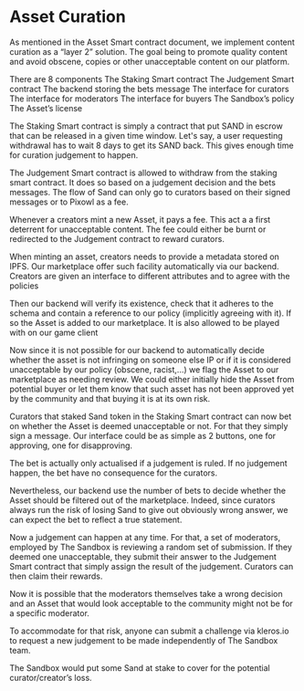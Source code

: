 Asset Curation
=================

As mentioned in the Asset Smart contract document, we implement content curation as a “layer 2” solution. The goal being to promote quality content and avoid obscene, copies or other unacceptable content on our platform. 

There are 8 components
The Staking Smart contract
The Judgement Smart contract
The backend storing the bets message
The interface for curators
The interface for moderators
The interface for buyers
The Sandbox’s policy
The Asset’s license

The Staking Smart contract is simply a contract that put SAND in escrow that can be released in a given time window. Let's say, a user requesting withdrawal has to wait 8 days to get its SAND back. This gives enough time for curation judgement to happen.

The Judgement Smart contract is allowed to withdraw from the staking smart contract. It does so based on a judgement decision and the bets messages. The flow of Sand can only go to curators based on their signed messages or to Pixowl as a fee.

Whenever a creators mint a new Asset, it pays a fee. This act a a first deterrent for unacceptable content. The fee could either be burnt or redirected to the Judgement contract to reward curators.

When minting an asset, creators needs to provide a metadata stored on IPFS. Our marketplace offer such facility automatically via our backend. Creators are given an interface to different attributes and to agree with the policies

Then our backend will verify its existence, check that it adheres to the schema and contain a reference to our policy (implicitly agreeing with it). If so the Asset is added to our marketplace. It is also allowed to be played with on our game client

Now since it is not possible for our backend to automatically decide whether the asset is not infringing on someone else IP or if it is considered unacceptable by our policy (obscene, racist,...) we flag the Asset to our marketplace as needing review. We could either initially hide the Asset from potential buyer or let them know that such asset has not been approved yet by the community and that buying it is at its own risk.

Curators that staked Sand token in the Staking Smart contract can now bet on whether the Asset is deemed unacceptable or not. For that they simply sign a message. Our interface could be as simple as 2 buttons, one for approving, one for disapproving. 

The bet is actually only actualised if a judgement is ruled. If no judgement happen, the bet have no consequence for the curators. 

Nevertheless, our backend use the number of bets to decide whether the Asset should be filtered out of the marketplace. Indeed, since curators always run the risk of losing Sand to give out obviously wrong answer, we can expect the bet to reflect a true statement.

Now a judgement can happen at any time. For that, a set of moderators, employed by The Sandbox is reviewing a random set of submission. If they deemed one unacceptable, they submit their answer to the Judgement Smart contract that simply assign the result of the judgement. Curators can then claim their rewards.

Now it is possible that the moderators themselves take a wrong decision and an Asset that would look acceptable to the community might not be for a specific moderator.

To accommodate for that risk, anyone can submit a challenge via kleros.io to request a new judgement to be made independently of The Sandbox team.

The Sandbox would put some Sand at stake to cover for the potential curator/creator’s loss. 
